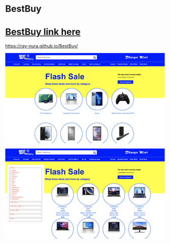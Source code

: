 # BestBuy

# [BestBuy link here](https://ray-nura.github.io/BestBuy/)

https://ray-nura.github.io/BestBuy/

![BestBuy](https://github.com/ray-nura/BestBuy/blob/main/img/ScreenShotMainPage.png)



![Filtr-by-Brand](https://github.com/ray-nura/BestBuy/blob/main/img/ScreenShotCategory.png)
